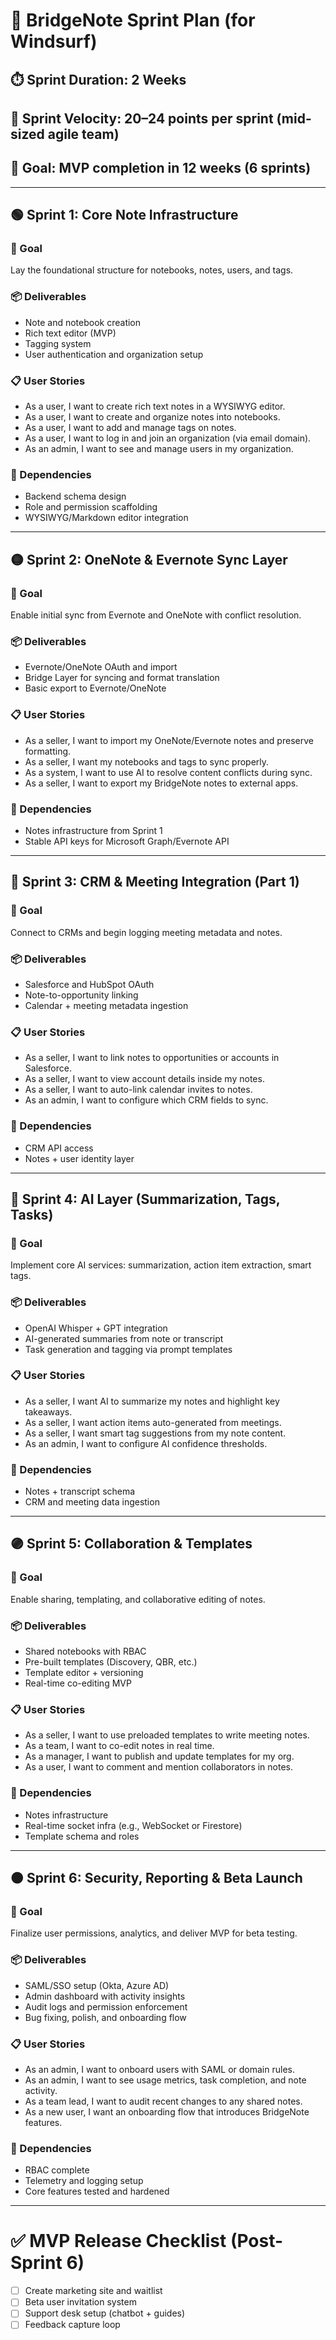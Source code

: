 # 🚀 BridgeNote Sprint Plan (for Windsurf)

## ⏱️ Sprint Duration: 2 Weeks  
## 🧪 Sprint Velocity: 20–24 points per sprint (mid-sized agile team)  
## 🎯 Goal: MVP completion in 12 weeks (6 sprints)

---

## 🟢 Sprint 1: Core Note Infrastructure

### 🎯 Goal
Lay the foundational structure for notebooks, notes, users, and tags.

### 📦 Deliverables
- Note and notebook creation
- Rich text editor (MVP)
- Tagging system
- User authentication and organization setup

### 📋 User Stories
- As a user, I want to create rich text notes in a WYSIWYG editor.
- As a user, I want to create and organize notes into notebooks.
- As a user, I want to add and manage tags on notes.
- As a user, I want to log in and join an organization (via email domain).
- As an admin, I want to see and manage users in my organization.

### 🧩 Dependencies
- Backend schema design
- Role and permission scaffolding
- WYSIWYG/Markdown editor integration

---

## 🟡 Sprint 2: OneNote & Evernote Sync Layer

### 🎯 Goal
Enable initial sync from Evernote and OneNote with conflict resolution.

### 📦 Deliverables
- Evernote/OneNote OAuth and import
- Bridge Layer for syncing and format translation
- Basic export to Evernote/OneNote

### 📋 User Stories
- As a seller, I want to import my OneNote/Evernote notes and preserve formatting.
- As a seller, I want my notebooks and tags to sync properly.
- As a system, I want to use AI to resolve content conflicts during sync.
- As a seller, I want to export my BridgeNote notes to external apps.

### 🧩 Dependencies
- Notes infrastructure from Sprint 1
- Stable API keys for Microsoft Graph/Evernote API

---

## 🔵 Sprint 3: CRM & Meeting Integration (Part 1)

### 🎯 Goal
Connect to CRMs and begin logging meeting metadata and notes.

### 📦 Deliverables
- Salesforce and HubSpot OAuth
- Note-to-opportunity linking
- Calendar + meeting metadata ingestion

### 📋 User Stories
- As a seller, I want to link notes to opportunities or accounts in Salesforce.
- As a seller, I want to view account details inside my notes.
- As a seller, I want to auto-link calendar invites to notes.
- As an admin, I want to configure which CRM fields to sync.

### 🧩 Dependencies
- CRM API access
- Notes + user identity layer

---

## 🔴 Sprint 4: AI Layer (Summarization, Tags, Tasks)

### 🎯 Goal
Implement core AI services: summarization, action item extraction, smart tags.

### 📦 Deliverables
- OpenAI Whisper + GPT integration
- AI-generated summaries from note or transcript
- Task generation and tagging via prompt templates

### 📋 User Stories
- As a seller, I want AI to summarize my notes and highlight key takeaways.
- As a seller, I want action items auto-generated from meetings.
- As a seller, I want smart tag suggestions from my note content.
- As an admin, I want to configure AI confidence thresholds.

### 🧩 Dependencies
- Notes + transcript schema
- CRM and meeting data ingestion

---

## 🟣 Sprint 5: Collaboration & Templates

### 🎯 Goal
Enable sharing, templating, and collaborative editing of notes.

### 📦 Deliverables
- Shared notebooks with RBAC
- Pre-built templates (Discovery, QBR, etc.)
- Template editor + versioning
- Real-time co-editing MVP

### 📋 User Stories
- As a seller, I want to use preloaded templates to write meeting notes.
- As a team, I want to co-edit notes in real time.
- As a manager, I want to publish and update templates for my org.
- As a user, I want to comment and mention collaborators in notes.

### 🧩 Dependencies
- Notes infrastructure
- Real-time socket infra (e.g., WebSocket or Firestore)
- Template schema and roles

---

## 🟤 Sprint 6: Security, Reporting & Beta Launch

### 🎯 Goal
Finalize user permissions, analytics, and deliver MVP for beta testing.

### 📦 Deliverables
- SAML/SSO setup (Okta, Azure AD)
- Admin dashboard with activity insights
- Audit logs and permission enforcement
- Bug fixing, polish, and onboarding flow

### 📋 User Stories
- As an admin, I want to onboard users with SAML or domain rules.
- As an admin, I want to see usage metrics, task completion, and note activity.
- As a team lead, I want to audit recent changes to any shared notes.
- As a new user, I want an onboarding flow that introduces BridgeNote features.

### 🧩 Dependencies
- RBAC complete
- Telemetry and logging setup
- Core features tested and hardened

---

# ✅ MVP Release Checklist (Post-Sprint 6)

- [ ] Create marketing site and waitlist
- [ ] Beta user invitation system
- [ ] Support desk setup (chatbot + guides)
- [ ] Feedback capture loop
